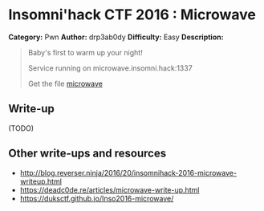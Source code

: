 # Insomni'hack CTF 2016 : Microwave

**Category:** Pwn
**Author:** drp3ab0dy
**Difficulty:** Easy
**Description:**

> Baby's first to warm up your night!
> 
> Service running on microwave.insomni.hack:1337 
> 
> Get the file [microwave](./microwave_61f50dba931bb10ab3089215b2e188f4.tgz) 

## Write-up

(TODO)

## Other write-ups and resources

* <http://blog.reverser.ninja/2016/20/insomnihack-2016-microwave-writeup.html>
* <https://deadc0de.re/articles/microwave-write-up.html>
* <https://duksctf.github.io/Inso2016-microwave/>
